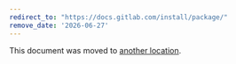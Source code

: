 ```yaml
---
redirect_to: "https://docs.gitlab.com/install/package/"
remove_date: '2026-06-27'
---
```


<!-- markdownlint-disable -->

This document was moved to [another location](https://docs.gitlab.com/install/package/).

<!-- This redirect file can be deleted after <2026-06-27>. -->
<!-- Redirects that point to other docs in the same project expire in three months. -->
<!-- Redirects that point to docs in a different project or site (for example, link is not relative and starts with `https:`) expire in one year. -->
<!-- Before deletion, see: https://docs.gitlab.com/development/documentation/redirects -->
